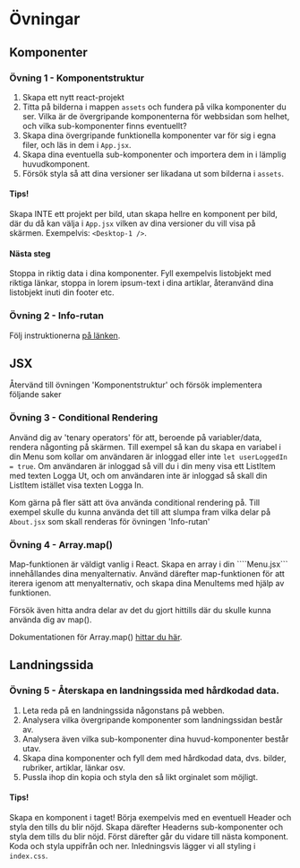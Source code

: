 # Övningar

## Komponenter

### Övning 1 - Komponentstruktur
1. Skapa ett nytt react-projekt
2. Titta på bilderna i mappen ```assets``` och fundera på vilka komponenter du ser. Vilka är de övergripande komponenterna för webbsidan som helhet, och vilka sub-komponenter finns eventuellt?
3. Skapa dina övergripande funktionella komponenter var för sig i egna filer, och läs in dem i ```App.jsx```.
4. Skapa dina eventuella sub-komponenter och importera dem in i lämplig huvudkomponent.
5. Försök styla så att dina versioner ser likadana ut som bilderna i ```assets```.

#### Tips!
Skapa INTE ett projekt per bild, utan skapa hellre en komponent per bild, där du då kan välja i ```App.jsx``` vilken av dina versioner du vill visa på skärmen. Exempelvis: ```<Desktop-1 />```.

#### Nästa steg
Stoppa in riktig data i dina komponenter. Fyll exempelvis listobjekt med riktiga länkar, stoppa in lorem ipsum-text i dina artiklar, återanvänd dina listobjekt inuti din footer etc. 

### Övning 2 - Info-rutan
Följ instruktionerna [på länken](https://gist.github.com/Santosnr6/c31dd18e991b670e35977e9f9ca7c15c).

## JSX
Återvänd till övningen 'Komponentstruktur' och försök implementera följande saker

### Övning 3 - Conditional Rendering
Använd dig av 'tenary operators' för att, beroende på variabler/data, rendera någonting på skärmen. Till exempel så kan du skapa en variabel i din Menu som kollar om användaren är inloggad eller inte ```let userLoggedIn = true```. Om användaren är inloggad så vill du i din meny visa ett ListItem med texten Logga Ut, och om användaren inte är inloggad så skall din ListItem istället visa texten Logga In.

Kom gärna på fler sätt att öva använda conditional rendering på. Till exempel skulle du kunna använda det till att slumpa fram vilka delar på ```About.jsx``` som skall renderas för övningen 'Info-rutan' 

### Övning 4 - Array.map()
Map-funktionen är väldigt vanlig i React. Skapa en array i din ````Menu.jsx``` innehållandes dina menyalternativ. Använd därefter map-funktionen för att iterera igenom att menyalternativ, och skapa dina MenuItems med hjälp av funktionen. 

Försök även hitta andra delar av det du gjort hittills där du skulle kunna använda dig av map().

Dokumentationen för Array.map() [hittar du här](https://developer.mozilla.org/en-US/docs/Web/JavaScript/Reference/Global_Objects/Array/map).

## Landningssida

### Övning 5 - Återskapa en landningssida med hårdkodad data.
1. Leta reda på en landningssida någonstans på webben.
2. Analysera vilka övergripande komponenter som landningssidan består av.
3. Analysera även vilka sub-komponenter dina huvud-komponenter består utav.
4. Skapa dina komponenter och fyll dem med hårdkodad data, dvs. bilder, rubriker, artiklar, länkar osv.
5. Pussla ihop din kopia och styla den så likt orginalet som möjligt.

#### Tips!
Skapa en komponent i taget!
Börja exempelvis med en eventuell Header och styla den tills du blir nöjd. Skapa därefter Headerns sub-komponenter och styla dem tills du blir nöjd. Först därefter går du vidare till nästa komponent. Koda och styla uppifrån och ner.
Inledningsvis lägger vi all styling i ```index.css```.